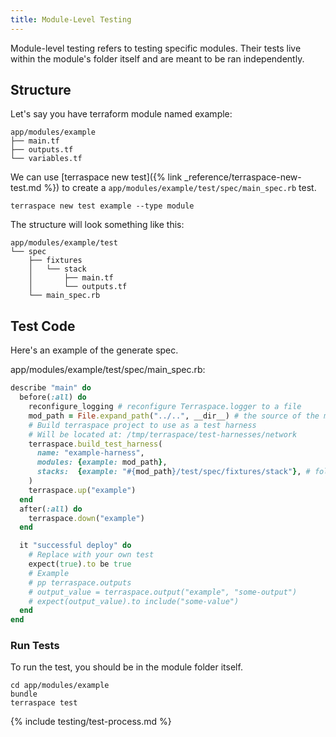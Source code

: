 ```yaml
---
title: Module-Level Testing
---
```


Module-level testing refers to testing specific modules. Their tests live within the module's folder itself and are meant to be ran independently.

## Structure

Let's say you have terraform module named example:

    app/modules/example
    ├── main.tf
    ├── outputs.tf
    └── variables.tf

We can use [terraspace new test]({% link _reference/terraspace-new-test.md %}) to create a `app/modules/example/test/spec/main_spec.rb` test.

    terraspace new test example --type module

The structure will look something like this:

    app/modules/example/test
    └── spec
        ├── fixtures
        │   └── stack
        │       ├── main.tf
        │       └── outputs.tf
        └── main_spec.rb

## Test Code

Here's an example of the generate spec.

app/modules/example/test/spec/main_spec.rb:

```ruby
describe "main" do
  before(:all) do
    reconfigure_logging # reconfigure Terraspace.logger to a file
    mod_path = File.expand_path("../..", __dir__) # the source of the module to test is 2 levels up
    # Build terraspace project to use as a test harness
    # Will be located at: /tmp/terraspace/test-harnesses/network
    terraspace.build_test_harness(
      name: "example-harness",
      modules: {example: mod_path},
      stacks:  {example: "#{mod_path}/test/spec/fixtures/stack"}, # folder with the stack module files
    )
    terraspace.up("example")
  end
  after(:all) do
    terraspace.down("example")
  end

  it "successful deploy" do
    # Replace with your own test
    expect(true).to be true
    # Example
    # pp terraspace.outputs
    # output_value = terraspace.output("example", "some-output")
    # expect(output_value).to include("some-value")
  end
end
```

### Run Tests

To run the test, you should be in the module folder itself.

    cd app/modules/example
    bundle
    terraspace test

{% include testing/test-process.md %}
